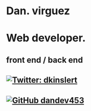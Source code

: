 # Dan. virguez
# Web developer. 
## front end / back end

## [![Twitter: dkinslert](https://img.shields.io/twitter/follow/dkinslert?style=social)](https://twitter.com/dkinslert)

## [![GitHub dandev453](https://img.shields.io/github/followers/dkinslert?label=follow&style=social)](https://github.com/dandev453)
